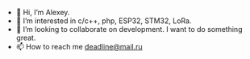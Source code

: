 - 👋 Hi, I’m Alexey.
- 👀 I’m interested in c/c++, php, ESP32, STM32, LoRa.
- 💞️ I’m looking to collaborate on development. I want to do something great.
- 📫 How to reach me deadline@mail.ru

<!---
alexeyterekhov7/alexeyterekhov7 is a ✨ special ✨ repository because its `README.md` (this file) appears on your GitHub profile.
You can click the Preview link to take a look at your changes.
--->
